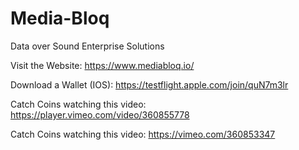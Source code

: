 # Media-Bloq
Data over Sound Enterprise Solutions


Visit the Website: https://www.mediabloq.io/ 

Download a Wallet (IOS):  https://testflight.apple.com/join/quN7m3lr

Catch Coins watching this video:  https://player.vimeo.com/video/360855778

Catch Coins watching this video: https://vimeo.com/360853347
